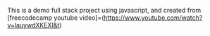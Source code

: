 This is a demo full stack project using javascript, and created from
[freecodecamp youtube video]=(https://www.youtube.com/watch?v=lauywdXKEXI&t)
